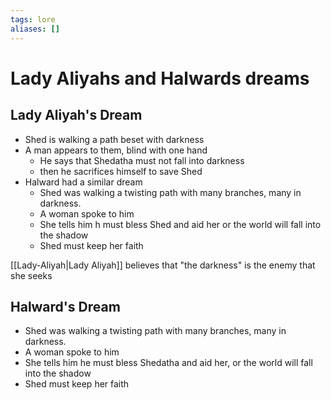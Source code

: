 ```yaml
---
tags: lore
aliases: []
---
```

# Lady Aliyahs and Halwards dreams

## Lady Aliyah's Dream
- Shed is walking a path beset with darkness
- A man appears to them, blind with one hand
	- He says that Shedatha must not fall into darkness
	- then he sacrifices himself to save Shed
- Halward had a similar dream
	- Shed was walking a twisting path with many branches, many in darkness.
	- A woman spoke to him
	- She tells him h must bless Shed and aid her or the world will fall into the shadow
	- Shed must keep her faith

[[Lady-Aliyah|Lady Aliyah]] believes that "the darkness" is the enemy that she seeks

## Halward's Dream

- Shed was walking a twisting path with many branches, many in darkness.
- A woman spoke to him
- She tells him he must bless Shedatha and aid her, or the world will fall into the shadow
- Shed must keep her faith